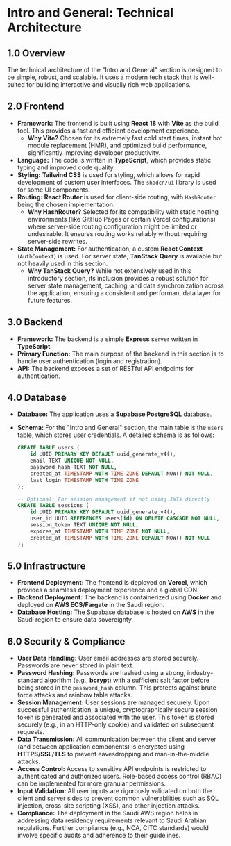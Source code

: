 # Intro and General: Technical Architecture

## 1.0 Overview

The technical architecture of the "Intro and General" section is designed to be simple, robust, and scalable. It uses a modern tech stack that is well-suited for building interactive and visually rich web applications.

## 2.0 Frontend

*   **Framework:** The frontend is built using **React 18** with **Vite** as the build tool. This provides a fast and efficient development experience.
    *   **Why Vite?** Chosen for its extremely fast cold start times, instant hot module replacement (HMR), and optimized build performance, significantly improving developer productivity.
*   **Language:** The code is written in **TypeScript**, which provides static typing and improved code quality.
*   **Styling:** **Tailwind CSS** is used for styling, which allows for rapid development of custom user interfaces. The `shadcn/ui` library is used for some UI components.
*   **Routing:** **React Router** is used for client-side routing, with `HashRouter` being the chosen implementation.
    *   **Why HashRouter?** Selected for its compatibility with static hosting environments (like GitHub Pages or certain Vercel configurations) where server-side routing configuration might be limited or undesirable. It ensures routing works reliably without requiring server-side rewrites.
*   **State Management:** For authentication, a custom **React Context** (`AuthContext`) is used. For server state, **TanStack Query** is available but not heavily used in this section.
    *   **Why TanStack Query?** While not extensively used in this introductory section, its inclusion provides a robust solution for server state management, caching, and data synchronization across the application, ensuring a consistent and performant data layer for future features.

## 3.0 Backend

*   **Framework:** The backend is a simple **Express** server written in **TypeScript**.
*   **Primary Function:** The main purpose of the backend in this section is to handle user authentication (login and registration).
*   **API:** The backend exposes a set of RESTful API endpoints for authentication.

## 4.0 Database

*   **Database:** The application uses a **Supabase PostgreSQL** database.
*   **Schema:** For the "Intro and General" section, the main table is the `users` table, which stores user credentials. A detailed schema is as follows:

    ```sql
    CREATE TABLE users (
        id UUID PRIMARY KEY DEFAULT uuid_generate_v4(),
        email TEXT UNIQUE NOT NULL,
        password_hash TEXT NOT NULL,
        created_at TIMESTAMP WITH TIME ZONE DEFAULT NOW() NOT NULL,
        last_login TIMESTAMP WITH TIME ZONE
    );

    -- Optional: For session management if not using JWTs directly
    CREATE TABLE sessions (
        id UUID PRIMARY KEY DEFAULT uuid_generate_v4(),
        user_id UUID REFERENCES users(id) ON DELETE CASCADE NOT NULL,
        session_token TEXT UNIQUE NOT NULL,
        expires_at TIMESTAMP WITH TIME ZONE NOT NULL,
        created_at TIMESTAMP WITH TIME ZONE DEFAULT NOW() NOT NULL
    );
    ```

## 5.0 Infrastructure

*   **Frontend Deployment:** The frontend is deployed on **Vercel**, which provides a seamless deployment experience and a global CDN.
*   **Backend Deployment:** The backend is containerized using **Docker** and deployed on **AWS ECS/Fargate** in the Saudi region.
*   **Database Hosting:** The Supabase database is hosted on **AWS** in the Saudi region to ensure data sovereignty.

## 6.0 Security & Compliance

*   **User Data Handling:** User email addresses are stored securely. Passwords are never stored in plain text.
*   **Password Hashing:** Passwords are hashed using a strong, industry-standard algorithm (e.g., **bcrypt**) with a sufficient salt factor before being stored in the `password_hash` column. This protects against brute-force attacks and rainbow table attacks.
*   **Session Management:** User sessions are managed securely. Upon successful authentication, a unique, cryptographically secure session token is generated and associated with the user. This token is stored securely (e.g., in an HTTP-only cookie) and validated on subsequent requests.
*   **Data Transmission:** All communication between the client and server (and between application components) is encrypted using **HTTPS/SSL/TLS** to prevent eavesdropping and man-in-the-middle attacks.
*   **Access Control:** Access to sensitive API endpoints is restricted to authenticated and authorized users. Role-based access control (RBAC) can be implemented for more granular permissions.
*   **Input Validation:** All user inputs are rigorously validated on both the client and server sides to prevent common vulnerabilities such as SQL injection, cross-site scripting (XSS), and other injection attacks.
*   **Compliance:** The deployment in the Saudi AWS region helps in addressing data residency requirements relevant to Saudi Arabian regulations. Further compliance (e.g., NCA, CITC standards) would involve specific audits and adherence to their guidelines.

